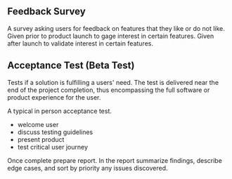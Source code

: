 
## Feedback Survey

A survey asking users for feedback on features that they like or do not like.
Given prior to product launch to gage interest in certain features.
Given after launch to validate interest in certain features.

## Acceptance Test (Beta Test)

Tests if a solution is fulfilling a users' need.
The test is delivered near the end of the project completion, thus encompassing the full software or product experience for the user.

A typical in person acceptance test.

- welcome user
- discuss testing guidelines
- present product
- test critical user journey

Once complete prepare report. In the report summarize findings, describe edge cases, and sort by priority any issues discovered.
